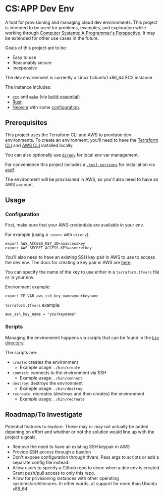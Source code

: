 # CS:APP Dev Env

A tool for provisioning and managing cloud dev environments. This project is intended to be used for problems,  examples, and exploration while working through [Computer Systems: A Programmer's Perspective](https://csapp.cs.cmu.edu/). It may be extended for other use cases in the future.

Goals of this project are to be:
* Easy to use
* Reasonably secure
* Inexpensive

The dev environment is currently a Linux (Ubuntu) x86_64 EC2 instance.

The instance includes:
* [`gcc`](https://gcc.gnu.org/) and [`make`](https://www.gnu.org/software/make/) (via [build-essential](https://packages.ubuntu.com/jammy/build-essential))
* [Rust](https://www.rust-lang.org/)
* [Neovim](https://neovim.io/) with some [configuration](https://gist.github.com/CDThomas/3532c223ee44383e991b3ee991df6866).

## Prerequisites

This project uses the Terraform CLI and AWS to provision dev environments. To create an environment, you'll need to have the [Terraform CLI](https://www.terraform.io/cli) and [AWS CLI](https://aws.amazon.com/cli/) installed locally.

You can also optionally use [`direnv`](https://direnv.net/) for local env var management.

For convenience this project includes a [`.tool-versions`](./.tool-versions) for installation via [asdf](https://asdf-vm.com/).

The environment will be provisioned in AWS, so you'll also need to have an AWS account.

## Usage

### Configuration

First, make sure that your AWS credentials are available in your env.

For example (using a `.envrc` with `direnv`):
```
export AWS_ACCESS_KEY_ID=anaccesskey
export AWS_SECRET_ACCESS_KEY=asecretkey
```

You'll also need to have an existing SSH key pair in AWS to use to access the dev env. The docs for creating a key pair in AWS are [here](https://docs.aws.amazon.com/AWSEC2/latest/UserGuide/create-key-pairs.html).

You can specify the name of the key to use either in a `terraform.tfvars` file or in your env.

Environment example:
```
export TF_VAR_aws_ssh_key_name=yourkeyname
```

`terraform.tfvars` example:
```
aws_ssh_key_name = "yourkeyname"
```

### Scripts

Managing the environment happens via scripts that can be found in the [`bin` directory](./bin/).

The scripts are:
* `create`: creates the environment
  * Example usage: `./bin/create`
* `connect`: connects to the environment via SSH
  * Example usage: `./bin/connect`
* `destroy`: destroys the environment
  * Example usage: `./bin/destroy`
* `recreate`: recreates (destroys and then creates) the environment
  * Example usage: `./bin/recreate`

## Roadmap/To Investigate

Potential features to explore. These may or may not actually be added depening on effort and whether or not the solution would line up with the project's goals.

* Remove the need to have an existing SSH keypair in AWS
* Provide SSH access through a bastion
* Don't expose configuration through tfvars. Pass args to scripts or add a separate config file instead.
* Allow users to specify a Github repo to clone when a dev env is created. Grant push/pull access to only this repo.
* Allow for privisioning instances with other operating systems/architecures. In other words, at support for more than Ubuntu x86_64.

